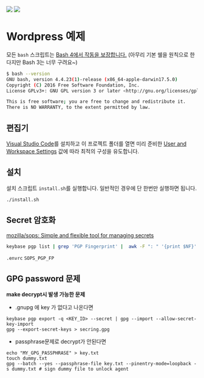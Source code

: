 
![](https://github.com/unchartedsky/greenday/workflows/packer/badge.svg)
![](https://github.com/unchartedsky/greenday/workflows/wp-cron/badge.svg)

# Wordpress 예제

모든 `bash` 스크립트는 [Bash 4에서 작동을 보장합니다.](http://clubmate.fi/upgrade-to-bash-4-in-mac-os-x/) (아무리 기본 쉘을 원칙으로 한다지만 Bash 3는 너무 구려요~)

``` bash
$ bash --version
GNU bash, version 4.4.23(1)-release (x86_64-apple-darwin17.5.0)
Copyright (C) 2016 Free Software Foundation, Inc.
License GPLv3+: GNU GPL version 3 or later <http://gnu.org/licenses/gpl.html>

This is free software; you are free to change and redistribute it.
There is NO WARRANTY, to the extent permitted by law.
```

## 편집기

[Visual Studio Code](https://code.visualstudio.com/)를 설치하고 이 프로젝트 폴더를 열면 미리 준비한 [User and Workspace Settings](https://code.visualstudio.com/docs/getstarted/settings) 값에 따라 최적의 구성을 유도합니다.

## 설치

설치 스크립트 `install.sh`를 실행합니다. 일반적인 경우에 단 한번만 실행하면 됩니다.

``` bash
./install.sh
```

## Secret 암호화

[mozilla/sops: Simple and flexible tool for managing secrets](https://github.com/mozilla/sops#test-with-the-dev-pgp-key)

``` bash
keybase pgp list | grep 'PGP Fingerprint' |  awk -F ": " '{print $NF}'
```

`.envrc` `SOPS_PGP_FP`


## GPG password 문제

**make decrypt시 발생 가능한 문제**
- .gnupg 에 key 가 없다고 나온다면
```
keybase pgp export -q <KEY_ID> --secret | gpg --import --allow-secret-key-import
gpg --export-secret-keys > secring.gpg
```

- passphrase문제로 decrypt가 안된다면 
```
echo "MY_GPG_PASSPHRASE" > key.txt
touch dummy.txt
gpg --batch --yes --passphrase-file key.txt --pinentry-mode=loopback -s dummy.txt # sign dummy file to unlock agent
```

